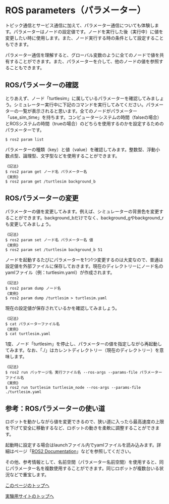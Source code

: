 # ROS parameters（パラメーター）
トピック通信とサービス通信に加えて、パラメーター通信についても体験します。パラメーターはノードの設定値です。ノードを実行した後（実行中）に値を変更したい時に使用します。また、ノード実行する時の条件として設定することもできます。

パラメーター通信を理解すると、グローバル変数のように全てのノードで値を共有することができます。また、パラメーターを介して、他のノードの値を参照することもできます。

## ROSパラメーターの確認
とりあえず、ノード「turtlesim」に属しているパラメーターを確認してみましょう。シミュレーター実行中に下記のコマンドを実行してみてください。パラメーターの一覧が表示されると思います。全てのノードがパラメーター「use_sim_time」を持ちます。コンピューターシステムの時間（falseの場合）とROSシステムの時間（trueの場合）のどちらを使用するのかを設定するためのパラメーターです。
```
$ ros2 param list
```

パラメーターの種類（key）と値（value）を確認してみます。整数型、浮動小数点型、論理型、文字型などを使用することができます。
```
《記法》
$ ros2 param get ノード名 パラメーター名
《実例》
$ ros2 param get /turtlesim background_b
```

## ROSパラメーターの変更
パラメーターの値を変更してみます。例えば、シミュレーターの背景色を変更することができます。background_bだけでなく、background_gやbackground_rも変更してみましょう。
```
《記法》
$ ros2 param set ノード名 パラメーター名 値
《実例》
$ ros2 param set /turtlesim background_b 51
```

ノードを起動するたびにパラメーターを1つ1つ変更するのは大変なので、普通は設定値を外部ファイルに保存しておきます。現在のディレクトリーにノード名のyamlファイル（例：turtlesim.yaml）が作成されます。
```
《記法》
$ ros2 param dump ノード名
《実例》
$ ros2 param dump /turtlesim > turtlesim.yaml
```

現在の設定値が保存されているかを確認してみましょう。
```
《記法》
$ cat パラメーターファイル名
《実例》
$ cat turtlesim.yaml
```

1度、ノード「turtlesim」を停止し、パラメーターの値を指定しながら再起動してみます。なお、「./」はカレントディレクトリー（現在のディレクトリー）を意味します。
```
《記法》
$ ros2 run パッケージ名 実行ファイル名 --ros-args --params-file パラメーターファイル名
《実例》
$ ros2 run turtlesim turtlesim_node --ros-args --params-file ./turtlesim.yaml
```

## 参考：ROSパラメーターの使い道
ロボットを動かしながら値を変更できるので、狭い道に入ったら最高速度の上限を下げて安全に移動するなど、ロボットの動きを柔軟に調整することができます。

起動時に設定する場合はlaunchファイル内でyamlファイルを読み込みます。詳細はページ「[ROS2 Documentation](https://docs.ros.org/en/humble/Tutorials/Intermediate/Launch/Using-ROS2-Launch-For-Large-Projects.html#loading-parameters-from-yaml-file)」などを参照してください。

その他、参考情報として、名前空間（パラメーター名前空間）を使用すると、同じパラメーター名を複数使用することができます。同じロボットが複数台いる状況などで重宝します。

[このページのトップへ](#)

[実験用サイトのトップへ](https://stl-apu.github.io/laboratory_experiments/)
